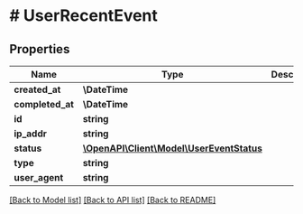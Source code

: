 # # UserRecentEvent

## Properties

Name | Type | Description | Notes
------------ | ------------- | ------------- | -------------
**created_at** | **\DateTime** |  |
**completed_at** | **\DateTime** |  |
**id** | **string** |  |
**ip_addr** | **string** |  |
**status** | [**\OpenAPI\Client\Model\UserEventStatus**](UserEventStatus.md) |  |
**type** | **string** |  |
**user_agent** | **string** |  |

[[Back to Model list]](../../README.md#models) [[Back to API list]](../../README.md#endpoints) [[Back to README]](../../README.md)
